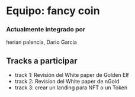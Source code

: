 # Equipo: fancy coin

### Actualmente integrado por
herian palencia, Dario Garcia

## Tracks a participar
* track 1: Revisión del White paper de Golden Elf
* track 2: Revision del White paper de nGold 
* track 3: crear un landing para NFT o un Token

